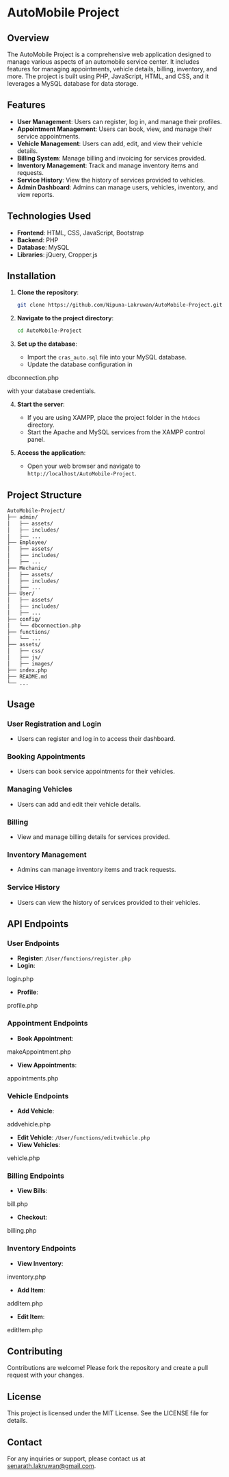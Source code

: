 # AutoMobile Project

## Overview

The AutoMobile Project is a comprehensive web application designed to manage various aspects of an automobile service center. It includes features for managing appointments, vehicle details, billing, inventory, and more. The project is built using PHP, JavaScript, HTML, and CSS, and it leverages a MySQL database for data storage.

## Features

- **User Management**: Users can register, log in, and manage their profiles.
- **Appointment Management**: Users can book, view, and manage their service appointments.
- **Vehicle Management**: Users can add, edit, and view their vehicle details.
- **Billing System**: Manage billing and invoicing for services provided.
- **Inventory Management**: Track and manage inventory items and requests.
- **Service History**: View the history of services provided to vehicles.
- **Admin Dashboard**: Admins can manage users, vehicles, inventory, and view reports.

## Technologies Used

- **Frontend**: HTML, CSS, JavaScript, Bootstrap
- **Backend**: PHP
- **Database**: MySQL
- **Libraries**: jQuery, Cropper.js

## Installation

1. **Clone the repository**:

    ```bash
    git clone https://github.com/Nipuna-Lakruwan/AutoMobile-Project.git
    ```

2. **Navigate to the project directory**:

    ```bash
    cd AutoMobile-Project
    ```

3. **Set up the database**:
    - Import the `cras_auto.sql` file into your MySQL database.
    - Update the database configuration in

dbconnection.php

 with your database credentials.

4. **Start the server**:
    - If you are using XAMPP, place the project folder in the `htdocs` directory.
    - Start the Apache and MySQL services from the XAMPP control panel.

5. **Access the application**:
    - Open your web browser and navigate to `http://localhost/AutoMobile-Project`.

## Project Structure

```bash
AutoMobile-Project/
├── admin/
│   ├── assets/
│   ├── includes/
│   ├── ...
├── Employee/
│   ├── assets/
│   ├── includes/
│   ├── ...
├── Mechanic/
│   ├── assets/
│   ├── includes/
│   ├── ...
├── User/
│   ├── assets/
│   ├── includes/
│   ├── ...
├── config/
│   └── dbconnection.php
├── functions/
│   └── ...
├── assets/
│   ├── css/
│   ├── js/
│   ├── images/
├── index.php
├── README.md
└── ...
```

## Usage

### User Registration and Login

- Users can register and log in to access their dashboard.

### Booking Appointments

- Users can book service appointments for their vehicles.

### Managing Vehicles

- Users can add and edit their vehicle details.

### Billing

- View and manage billing details for services provided.

### Inventory Management

- Admins can manage inventory items and track requests.

### Service History

- Users can view the history of services provided to their vehicles.

## API Endpoints

### User Endpoints

- **Register**: `/User/functions/register.php`
- **Login**:

login.php

- **Profile**:

profile.php

### Appointment Endpoints

- **Book Appointment**:

makeAppointment.php

- **View Appointments**:

appointments.php

### Vehicle Endpoints

- **Add Vehicle**:

addvehicle.php

- **Edit Vehicle**: `/User/functions/editvehicle.php`
- **View Vehicles**:

vehicle.php

### Billing Endpoints

- **View Bills**:

bill.php

- **Checkout**:

billing.php

### Inventory Endpoints

- **View Inventory**:

inventory.php

- **Add Item**:

addItem.php

- **Edit Item**:

editItem.php

## Contributing

Contributions are welcome! Please fork the repository and create a pull request with your changes.

## License

This project is licensed under the MIT License. See the LICENSE file for details.

## Contact

For any inquiries or support, please contact us at [senarath.lakruwan@gmail.com](mailto:senarath.lakruwan@gmail.com).
